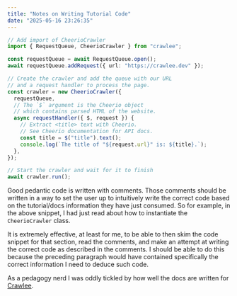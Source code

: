 ```yaml
---
title: "Notes on Writing Tutorial Code"
date: "2025-05-16 23:26:35"
---
```


```ts
// Add import of CheerioCrawler
import { RequestQueue, CheerioCrawler } from "crawlee";

const requestQueue = await RequestQueue.open();
await requestQueue.addRequest({ url: "https://crawlee.dev" });

// Create the crawler and add the queue with our URL
// and a request handler to process the page.
const crawler = new CheerioCrawler({
  requestQueue,
  // The `$` argument is the Cheerio object
  // which contains parsed HTML of the website.
  async requestHandler({ $, request }) {
    // Extract <title> text with Cheerio.
    // See Cheerio documentation for API docs.
    const title = $("title").text();
    console.log(`The title of "${request.url}" is: ${title}.`);
  },
});

// Start the crawler and wait for it to finish
await crawler.run();
```

Good pedantic code is written with comments. Those comments should be written in a way to set the user up to intuitively write the correct code based on the tutorial/docs information they have just consumed. So for example, in the above snippet, I had just read about how to instantiate the `CheerioCrawler` class.

It is extremely effective, at least for me, to be able to then skim the code snippet for that section, read the comments, and make an attempt at writing the correct code as described in the comments. I should be able to do this because the preceding paragraph would have contained specifically the correct information I need to deduce such code.

As a pedagogy nerd I was oddly tickled by how well the docs are written for [Crawlee](https://crawlee.dev).
